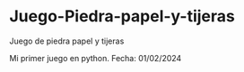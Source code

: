 # Juego-Piedra-papel-y-tijeras
Juego de piedra papel y tijeras

Mi primer juego en python.
Fecha: 01/02/2024
